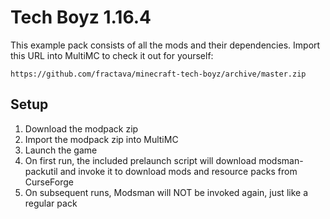# Tech Boyz 1.16.4


This example pack consists of all the mods and their dependencies. Import this URL into MultiMC to check it out for yourself:
```
https://github.com/fractava/minecraft-tech-boyz/archive/master.zip
```

## Setup

1. Download the modpack zip
2. Import the modpack zip into MultiMC
3. Launch the game
4. On first run, the included prelaunch script will download modsman-packutil and invoke it to download mods and resource packs from CurseForge
5. On subsequent runs, Modsman will NOT be invoked again, just like a regular pack
